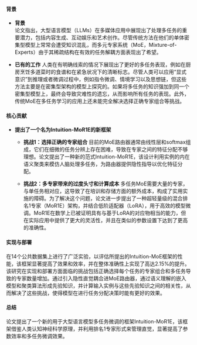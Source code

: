 #### 背景
- **背景**       
    论文指出，大型语言模型（LLMs）在多媒体应用中展现出了处理多任务的重要潜力，包括内容生成、互动娱乐和艺术创作。尽管传统方法在他们的单体密集型模型上常常会遭受知识混乱，而多元专家系统（MoE，Mixture-of-Experts）由于其稀疏结构在有效的任务解耦方面表现出了希望。

- **已有的工作**
    人类在有明确线索的情况下展现出了更好的多任务表现，例如在厨房烹饪多道菜时的食谱和在紧急状况下的清晰标志。尽管人类可以应用“显式意识”到推理或者微调过程中，例如指令微调、情境学习以及思想链，但这些方法主要是在密集型架构的模型上探究的。如果将多任务的知识强加到同一个密集型模型上，最终会导致灾难性的遗忘，从而影响所有任务的表现。此外，传统MoE在多任务学习的应用上还未能完全解决选择正确专家组合等挑战。

#### 核心贡献
- **提出了一个名为Intuition-MoR1E的新框架**
    - **挑战1：选择正确的专家组合**
        目前的MoE路由器通常由线性层和softmax组成，它们在细微的任务分辨上存在困难，导致在专家之间的特征分配不够理想。论文提出了一种新的范式Intuition-MoR1E，该设计利用实例的内在语义聚类来模仿人脑处理多任务，为路由器提供隐性指导以优化特征分配。

    - **挑战2：多专家带来的过度头寸和计算成本**
        多任务MoE需要大量的专家，与单任务相对应，这导致了在培训和存储方面的额外成本，构成了实用实施的障碍。为了解决这个问题，论文进一步提出了一种超轻量级的混合排名1专家（MoR1E）架构，并结合低阶适配器（LoRA），用于高效的模型微调。MoR1E在数学上已被证明具有与基于LoRA的对应物相当的能力，但在实际应用中提供了更大的灵活性，并且在类似的参数设置下达到了更高的准确性。

#### 实现与部署
在14个公共数据集上进行了广泛实验，以评估所提出的Intuition-MoE框架的性能，该框架显著提高了效果和效率，并在整体准确性上实现了高达2.15%的提升。该研究在实现和部署方面面临的挑战包括正确选择每个任务的专家组合和多任务导致的专家数量增加。通过引入隐性直觉耦合进MoE路由器，通过语义理解的嵌入模型和聚类算法形成先验知识，并计算输入实例与这些先验知识之间的相关性，从而解决了这些挑战，使得模型在进行任务分配决策时能有更好的效果。

#### 总结
论文提出了一个新的用于大型语言模型多任务微调的框架Intuition-MoR1E，该框架借鉴人类认知神经科学原理，并利用排名1专家形式来管理直觉，显著提高了参数效率和多任务微调效果。
